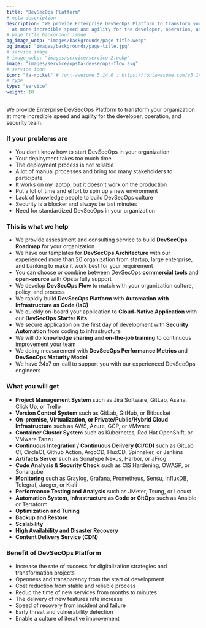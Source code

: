 ```yaml
---
title: "DevSecOps Platform"
# meta description
description: "We provide Enterprise DevSecOps Platform to transform your organization 
  at more incredible speed and agility for the developer, operation, and security team."
# page title background image
bg_image_webp: "images/backgrounds/page-title.webp"
bg_image: "images/backgrounds/page-title.jpg"
# service image
# image_webp: "images/service/service-2.webp"
image: "images/service/opsta-devsecops-flow.svg"
# service icon
icon: "fa-rocket" # font-awesome 5.14.0 : https://fontawesome.com/v5.14.0/icons/
# type
type: "service"
weight: 10
---
```


We provide Enterprise DevSecOps Platform to transform your organization at more incredible speed and agility for the developer, operation, and security team.

### If your problems are

* You don't know how to start DevSecOps in your organization
* Your deployment takes too much time
* The deployment process is not reliable
* A lot of manual processes and bring too many stakeholders to participate
* It works on my laptop, but it doesn't work on the production
* Put a lot of time and effort to spin up a new environment
* Lack of knowledge people to build DevSecOps culture
* Security is a blocker and always be last minutes
* Need for standardized DevSecOps in your organization

### This is what we help

* We provide assessment and consulting service to build **DevSecOps Roadmap** for your organization
* We have our templates for **DevSecOps Architecture** with our experienced more than 20 organization from startup, large enterprise, and banking to make it work best for your requirement
* You can choose or combine between DevSecOps **commercial tools** and **open-source** with Opsta fully support
* We develop **DevSecOps Flow** to match with your organization culture, policy, and process
* We rapidly build **DevSecOps Platform** with **Automation with Infrastructure as Code (IaC)**
* We quickly on-board your application to **Cloud-Native Application** with our **DevSecOps Starter Kits**
* We secure application on the first day of development with **Security Automation** from coding to infrastructure
* We will do **knowledge sharing** and **on-the-job training** to continuous improvement your team
* We doing measurement with **DevSecOps Performance Metrics** and **DevSecOps Maturity Model**
* We have 24x7 on-call to support you with our experienced DevSecOps engineers

### What you will get

* **Project Management System** such as Jira Software, GitLab, Asana, Click Up, or Trello
* **Version Control System** such as GitLab, GitHub, or Bitbucket
* **On-premise, Virtualization, or Private/Public/Hybrid Cloud Infrastructure** such as AWS, Azure, GCP, or VMware
* **Container Cluster System** such as Kubernetes, Red Hat OpenShift, or VMware Tanzu
* **Continuous Integration / Continuous Delivery (CI/CD)** such as GitLab CI, CircleCI, Github Action, ArgoCD, FluxCD, Spinnaker, or Jenkins
* **Artifacts Server** such as Sonatype Nexus, Harbor, or JFrog
* **Code Analysis & Security Check** such as CIS Hardening, OWASP, or Sonarqube
* **Monitoring** such as Graylog, Grafana, Prometheus, Sensu, InfluxDB, Telegraf, Jaeger, or Kiali
* **Performance Testing and Analysis** such as JMeter, Tsung, or Locust
* **Automation System, Infrastructure as Code or GitOps** such as Ansible or Terraform
* **Optimization and Tuning**
* **Backup and Restore**
* **Scalability**
* **High Availability and Disaster Recovery**
* **Content Delivery Service (CDN)**

### Benefit of DevSecOps Platform

* Increase the rate of success for digitalization strategies and transformation projects
* Openness and transparency from the start of development
* Cost reduction from stable and reliable process
* Reduc the time of new services from months to minutes
* The delivery of new features rate increase
* Speed of recovery from incident and failure
* Early threat and vulnerability detection
* Enable a culture of iterative improvement
